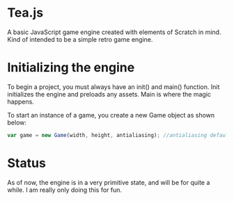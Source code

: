 # Tea.js
A basic JavaScript game engine created with elements of Scratch in mind. Kind of intended to be a simple retro game engine.

# Initializing the engine

To begin a project, you must always have an init() and main() function. Init initializes the engine and preloads any assets. Main is where the magic happens.

To start an instance of a game, you create a new Game object as shown below:

```javascript
var game = new Game(width, height, antialiasing); //antialiasing defaults to false
```

# Status

As of now, the engine is in a very primitive state, and will be for quite a while. I am really only doing this for fun.
